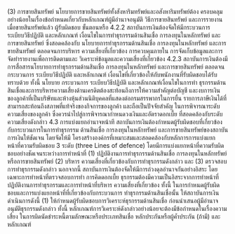 (3) การขายสินทรัพย์
นโยบายการขายสินทรัพย์ทั้งสังหาริมทรัพย์และอสังหาริมทรัพย์ต้อง
ครอบคลุมอย่างน้อยในเรื่องข้อกำหนดเกี่ยวกับหลักเกณฑ์ผู้มีอำนาจอนุมัติ
วิธีการขายสินทรัพย์ และการรายงานเมื่อขายสินทรัพย์แล้ว
ผู้รับผิดชอบ ขั้นตอนหรือ
4.2.2 สถาบันการเงินต้องจัดให้มีกระบวนการ ระเบียบวิธีปฏิบัติ และหลักเกณฑ์
เงื่อนไขในการทำธุรกรรมด้านสินเชื่อ การลงทุนในหลักทรัพย์ และการขายสินทรัพย์ ซึ่งสอดคล้องกับ
นโยบายการทำธุรกรรมด้านสินเชื่อ การลงทุนในหลักทรัพย์ และการขายสินทรัพย์ ตลอดจนการบริหาร
ความเสี่ยงที่เกี่ยวข้อง การควบคุมภายใน การจัดเก็บข้อมูลและการจัดทำรายงานเพื่อการติดตามและ
วิเคราะห์ข้อมูลและความเสี่ยงที่เกี่ยวข้อง
4.2.3 สถาบันการเงินต้องมีการสื่อสารนโยบายการทําธุรกรรมด้านสินเชื่อ
การลงทุนในหลักทรัพย์ และการขายสินทรัพย์ ตลอดจนกระบวนการ ระเบียบวิธีปฏิบัติ และหลักเกณฑ์
เงื่อนไขที่เกี่ยวข้องให้กับพนักงานที่รับผิดชอบได้รับทราบด้วย
ทั้งนี้ นโยบาย กระบวนการ ระเบียบวิธีปฏิบัติ และหลักเกณฑ์เงื่อนไขในการทำ
ธุรกรรมด้านสินเชื่อและการบริหารความเสี่ยงด้านเครดิตต้องสะท้อนถึงการให้ความสำคัญต่อบัญชี
และงบการเงินของลูกค้าที่เป็นบริษัทและห้างหุ้นส่วนนิติบุคคลที่แสดงต่อกรมสรรพากรในการยื่น
รายการภาษีเงินได้ที่สามารถสะท้อนถึงสภาพที่แท้จริงของกิจการของลูกค้า และถือเป็นปัจจัยสำคัญ
ในการพิจารณาระดับความเสี่ยงของลูกค้า ซึ่งควรนำไปสู่การพิจารณากำหนดวงเงินและอัตราดอกเบี้ย
ที่สอดคล้องกับระดับความเสี่ยงดังกล่าว
4.3 การแบ่งแยกอ่านาจหน้าที
สถาบันการเงินต้องกำหนดผู้รับผิดชอบที่เกี่ยวข้องกับกระบวนการในการทำธุรกรรม
ด้านสินเชื่อ การลงทุนในหลักทรัพย์ และการขายสินทรัพย์ของสถาบันการเงินให้ชัดเจน โดยจัดให้มี
โครงสร้างองค์กรที่เหมาะสมและสอดคล้องกับหลักการการแบ่งแยกหน้าที่ความรับผิดชอบ 3 ระดับ
(three Lines of defence) โดยมีการแบ่งแยกหน้าที่ความรับผิดชอบอย่างชัดเจนระหว่างการทําหน้าที่
(1) ปฏิบัติงานการทำธุรกรรมด้านสินเชื่อ การลงทุนในหลักทรัพย์ หรือการขายสินทรัพย์ (2) บริหาร
ความเสี่ยงที่เกี่ยวข้องกับการทำธุรกรรมดังกล่าว และ (3) ตรวจสอบการทำธุรกรรมดังกล่าว นอกจากนี้
สถาบันการเงินต้องจัดให้มีการถ่วงดุลอำนาจกันอย่างอิสระ โดยเฉพาะการทำหน้าที่ตรวจสอบการทำ
การคิดดอกเบี้ย
ธุรกรรมต้องมีความเป็นอิสระจากการทำหน้าที่ปฏิบัติงานการทำธุรกรรมและการทำหน้าที่บริหาร
ความเสี่ยงที่เกี่ยวข้อง
ทั้งนี้ ในการกำหนดผู้รับผิดชอบและการแบ่งแยกหน้าที่ที่เกี่ยวข้องกับกระบวนการ
ทำธุรกรรมด้านสินเชื่อนั้น ให้สถาบันการเงินดำเนินการดังนี้
(1) ให้กำหนดผู้รับผิดชอบการวิเคราะห์ธุรกรรมด้านสินเชื่อ ก่อนนำเสนอผู้มีอำนาจ
อนุมัติธุรกรรมดังกล่าว ทั้งนี้ หลักเกณฑ์การวิเคราะห์ดังกล่าวอย่างน้อยจะต้องมีข้อกำหนดในเรื่องความเสี่ยง
ในการผิดนัดชำระหนี้ตามลักษณะหรือประเภทสินเชื่อ หลักประกันหรือผู้ค้ำประกัน (ถ้ามี) และหลักเกณฑ์

